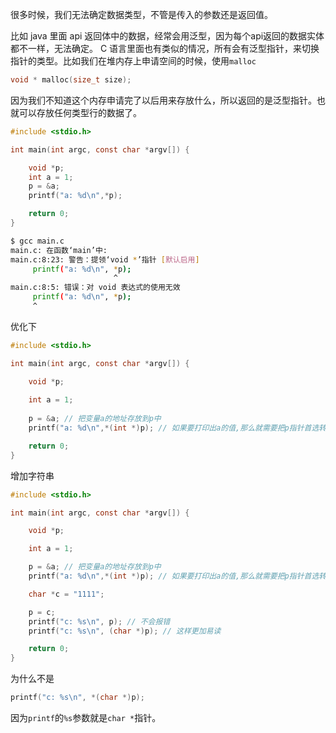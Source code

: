 很多时候，我们无法确定数据类型，不管是传入的参数还是返回值。

比如 java 里面 api 返回体中的数据，经常会用泛型，因为每个api返回的数据实体都不一样，无法确定。
C 语言里面也有类似的情况，所有会有泛型指针，来切换指针的类型。比如我们在堆内存上申请空间的时候，使用`malloc`
```c
void * malloc(size_t size);
```  
因为我们不知道这个内存申请完了以后用来存放什么，所以返回的是泛型指针。也就可以存放任何类型行的数据了。

```c
#include <stdio.h>

int main(int argc, const char *argv[]) {

    void *p;
    int a = 1;
    p = &a;
    printf("a: %d\n",*p);

    return 0;
}
```
```bash
$ gcc main.c
main.c: 在函数‘main’中:
main.c:8:23: 警告：提领‘void *’指针 [默认启用]
     printf("a: %d\n", *p);
                       ^
main.c:8:5: 错误：对 void 表达式的使用无效
     printf("a: %d\n", *p);
     ^
```
优化下
```c
#include <stdio.h>

int main(int argc, const char *argv[]) {

    void *p;
    
    int a = 1;
    
    p = &a; // 把变量a的地址存放到p中
    printf("a: %d\n",*(int *)p); // 如果要打印出a的值,那么就需要把p指针首选转换 int 类型的指针,然后通过 * 来解引,获取真实的值

    return 0;
}
```  
增加字符串
```c
#include <stdio.h>

int main(int argc, const char *argv[]) {

    void *p;

    int a = 1;

    p = &a; // 把变量a的地址存放到p中
    printf("a: %d\n",*(int *)p); // 如果要打印出a的值,那么就需要把p指针首选转换 int 类型的指针,然后通过 * 来解引,获取真实的值

    char *c = "1111";

    p = c;
    printf("c: %s\n", p); // 不会报错
    printf("c: %s\n", (char *)p); // 这样更加易读

    return 0;
}
```  
为什么不是
```c
printf("c: %s\n", *(char *)p);
```  
因为`printf`的`%s`参数就是`char *`指针。



